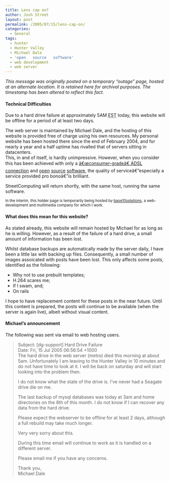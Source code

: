 ```yaml
---
title: Lens cap on?
author: Josh Street
layout: post
permalink: /2005/07/15/lens-cap-on/
categories:
  - General
tags:
  - hunter
  - Hunter Valley
  - Michael Dale
  - 'open   source   software'
  - web development
  - web server
---
```

*This message was originally posted on a temporary &#8220;outage&#8221; page, hosted at an alternate location. It is retained here for archival purposes. The timestamp has been altered to reflect this fact.*

#### Technical Difficulties

Due to a hard drive failure at approximately 5AM <acronym title="Eastern Standard Time">EST</acronym> today, this website will be offline for a period of at least two days.

The web server is maintained by Michael Dale, and the hosting of this website is provided free of charge using his own resources. My personal website has been hosted there since the end of February 2004, and for nearly a year and a half uptime has rivalled that of servers sitting in datacenters.  
This, in and of itself, is hardly unimpressive. However, when you consider this has been achieved with only a [â€œconsumer-gradeâ€ ADSL connection][1] and [open][2] [source][3] [software][4], the quality of serviceâ€”especially a service provided pro bonoâ€”is brilliant.

StreetComputing will return shortly, with the same host, running the same software.

<small>In the interim, this holder page is temporarily being hosted by <a href="http://www.base10solutions.com.au/">base10solutions</a>, a web-development and multimedia company for which I work.</small>

#### What does this mean for this website?

As stated already, this website will remain hosted by Michael for as long as he is willing. However, as a result of the failure of a hard drive, a small amount of information has been lost.

Whilst database backups are automatically made by the server daily, I have been a little lax with backing up files. Consequently, a small number of images assoicated with posts have been lost. This only affects some posts, identified as the following:

*   Why not to use prebuilt templates;
*   H.264 scares me;
*   If I swam, and;
*   On rails

I hope to have replacement content for these posts in the near future. Until this content is prepared, the posts will continue to be available (when the server is again live), albeit without visual content.

#### Michael&#8217;s announcement

The following was sent via email to web hosting users.

> Subject: [dg-support] Hard Drive Failure  
> Date: Fri, 15 Jul 2005 06:56:54 +1000  
> The hard drive in the web server (metro) died this morning at about 5am. Unfortunately I am leaving to the Hunter Valley in 10 minutes and do not have time to look at it. I will be back on saturday and will start looking into the problem then.
> 
> I do not know what the state of the drive is. I&#8217;ve never had a Seagate drive die on me.
> 
> The last backup of mysql databases was today at 3am and home directories on the 8th of this month. I do not know if I can recover any data from the hard drive.
> 
> Please expect the webserver to be offline for at least 2 days, although a full rebuild may take much longer.
> 
> Very very sorry about this.
> 
> During this time email will continue to work as it is handled on a different server.
> 
> Please email me if you have any concerns.
> 
> Thank you,  
> Michael Dale

 [1]: http://www.iinet.net.au/
 [2]: http://www.freebsd.org/
 [3]: http://httpd.apache.org/
 [4]: http://m0n0.ch/wall/